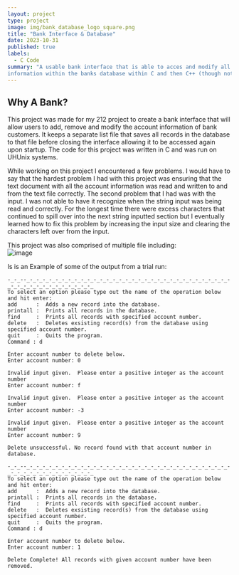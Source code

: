 ```yaml
---
layout: project
type: project
image: img/bank_database_logo_square.png
title: "Bank Interface & Database"
date: 2023-10-31
published: true
labels:
  - C Code
summary: "A usable bank interface that is able to acces and modify all bank customers
information within the banks database within C and then C++ (though not included)."
---
```

## Why A Bank?

This project was made for my 212 project  to create a bank interface that will allow users to add, remove and modify the account information of bank customers. It keeps a separate list file that saves all records in the database to that file before closing the interface allowing it to be accessed again upon startup. The code for this project was written in C and was run on UHUnix systems.

While working on this project I encountered a few problems. I would have to say that the hardest problem I had with this project was ensuring that the text document with all the account information was read and written to and from the text file correctly. The second problem that I had was with the input. I was not able to have it recognize when the string input was being read and correctly. For the longest time there were excess characters that continued to spill over into the next string inputted section but I eventually learned how to fix this problem by increasing the input size and clearing the characters left over from the input.

This project was also comprised of multiple file including:
<br>![image](https://github.com/DavidRickards/DavidRickards.github.io/assets/113159664/c3de7f39-8cb7-491f-ad53-2261db4ba5ea)

Is is an Example of some of the output from a trial run:

```
-_-_--_-_-_-_-_-_-_-_-_-_-_-_-_-_-_-_-_-_-_-_-_-_-_-_-_-_-_-_-_-_-_-_-_-_-_-_-_-_-_-_-_-_-_-_-_-_
To select an option please type out the name of the operation below and hit enter:
add      :  Adds a new record into the database.
printall :  Prints all records in the database.
find     :  Prints all records with specified account number.
delete   :  Deletes exsisting record(s) from the database using specified account number.
quit     :  Quits the program.
Command : d

Enter account number to delete below. 
Enter account number: 0

Invalid input given.  Please enter a positive integer as the account number
Enter account number: f

Invalid input given.  Please enter a positive integer as the account number
Enter account number: -3

Invalid input given.  Please enter a positive integer as the account number
Enter account number: 9

Delete unsuccessful. No record found with that account number in database.

-_-_--_-_-_-_-_-_-_-_-_-_-_-_-_-_-_-_-_-_-_-_-_-_-_-_-_-_-_-_-_-_-_-_-_-_-_-_-_-_-_-_-_-_-_-_-_-_
To select an option please type out the name of the operation below and hit enter:
add      :  Adds a new record into the database.
printall :  Prints all records in the database.
find     :  Prints all records with specified account number.
delete   :  Deletes exsisting record(s) from the database using specified account number.
quit     :  Quits the program.
Command : d

Enter account number to delete below. 
Enter account number: 1

Delete Complete! All records with given account number have been removed.
```
 
